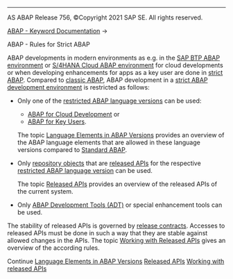   

* * *

AS ABAP Release 756, ©Copyright 2021 SAP SE. All rights reserved.

[ABAP - Keyword Documentation](javascript:call_link\('abenabap.htm'\)) → 

ABAP - Rules for Strict ABAP

ABAP developments in modern environments as e.g. in the [SAP BTP ABAP environment](javascript:call_link\('abensap_btp_glosry.htm'\) "Glossary Entry") or [S/4HANA Cloud ABAP environment](javascript:call_link\('abens4_hana_cloud_abap_env_glosry.htm'\) "Glossary Entry") for cloud developments or when developing enhancements for apps as a key user are done in [strict ABAP](javascript:call_link\('abenstrict_abap_glosry.htm'\) "Glossary Entry"). Compared to [classic ABAP](javascript:call_link\('abenclassic_abap_glosry.htm'\) "Glossary Entry"), ABAP development in a [strict ABAP development environment](javascript:call_link\('abenstrict_abap_dev_envir_glosry.htm'\) "Glossary Entry") is restricted as follows:

-   Only one of the [restricted ABAP language versions](javascript:call_link\('abenrestricted_version_glosry.htm'\) "Glossary Entry") can be used:
    
    -   [ABAP for Cloud Development](javascript:call_link\('abenabap_for_sap_cloud_glosry.htm'\) "Glossary Entry") or
    -   [ABAP for Key Users](javascript:call_link\('abenabap_for_key_users_glosry.htm'\) "Glossary Entry").
    
    The topic [Language Elements in ABAP Versions](javascript:call_link\('abenrestricted_abap_elements.htm'\)) provides an overview of the ABAP language elements that are allowed in these language versions compared to [Standard ABAP](javascript:call_link\('abenstandard_abap_glosry.htm'\) "Glossary Entry").
    
-   Only [repository objects](javascript:call_link\('abenrepository_object_glosry.htm'\) "Glossary Entry") that are [released APIs](javascript:call_link\('abenreleased_api_glosry.htm'\) "Glossary Entry") for the respective [restricted ABAP language version](javascript:call_link\('abenrestricted_version_glosry.htm'\) "Glossary Entry") can be used.
    
    The topic [Released APIs](javascript:call_link\('abenreleased_apis.htm'\)) provides an overview of the released APIs of the current system.
    
-   Only [ABAP Development Tools (ADT)](javascript:call_link\('abenadt_glosry.htm'\) "Glossary Entry") or special enhancement tools can be used.

The stability of released APIs is governed by [release contracts](javascript:call_link\('abenrelease_contract_glosry.htm'\) "Glossary Entry"). Accesses to released APIs must be done in such a way that they are stable against allowed changes in the APIs. The topic [Working with Released APIs](javascript:call_link\('abenrestricted_apis.htm'\)) gives an overview of the according rules.

Continue
[Language Elements in ABAP Versions](javascript:call_link\('abenrestricted_abap_elements.htm'\))
[Released APIs](javascript:call_link\('abenreleased_apis.htm'\))
[Working with released APIs](javascript:call_link\('abenrestricted_apis.htm'\))
